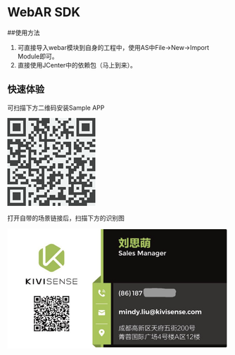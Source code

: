 WebAR SDK
=========

##使用方法

1. 可直接导入webar模块到自身的工程中，使用AS中File->New->Import Module即可。
2. 直接使用JCenter中的依赖包（马上到来）。

## 快速体验

可扫描下方二维码安装Sample APP

![安装二维码](./qrcode.jpg)

打开自带的场景链接后，扫描下方的识别图

![识别图](./marker.jpg)